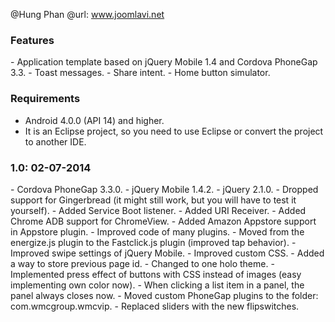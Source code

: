 @Hung Phan
@url: www.joomlavi.net

<h3>Features</h3>
- Application template based on jQuery Mobile 1.4 and Cordova PhoneGap 3.3.
- Toast messages.
- Share intent.
- Home button simulator.

<h3>Requirements</h3>

- Android 4.0.0 (API 14) and higher.
- It is an Eclipse project, so you need to use Eclipse or convert the project to another IDE.

<h3>1.0: 02-07-2014</h3>
- Cordova PhoneGap 3.3.0.
- jQuery Mobile 1.4.2.
- jQuery 2.1.0.
- Dropped support for Gingerbread (it might still work, but you will have to test it yourself).
- Added Service Boot listener.
- Added URI Receiver.
- Added Chrome ADB support for ChromeView.
- Added Amazon Appstore support in Appstore plugin.
- Improved code of many plugins.
- Moved from the energize.js plugin to the Fastclick.js plugin (improved tap behavior).
- Improved swipe settings of jQuery Mobile.
- Improved custom CSS.
- Added a way to store previous page id.
- Changed to one holo theme.
- Implemented press effect of buttons with CSS instead of images (easy implementing own color now).
- When clicking a list item in a panel, the panel always closes now.
- Moved custom PhoneGap plugins to the folder: com.wmcgroup.wmcvip.
- Replaced sliders with the new flipswitches.

